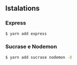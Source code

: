 ## Istalations
### Express
```bash
$ yarn add express
```
### Sucrase e Nodemon
```bash
$ yarn add sucrase nodemon -D
```
